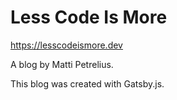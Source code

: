 # Less Code Is More

https://lesscodeismore.dev

A blog by Matti Petrelius.

This blog was created with Gatsby.js.
